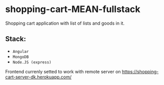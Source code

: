 # shopping-cart-MEAN-fullstack
Shopping cart application with list of lists and goods in it.


## Stack:
- `Angular`
- `MongoDB`
- `Node.JS (express)`

Frontend currenly setted to work with remote server on https://shopping-cart-server-dk.herokuapp.com/
